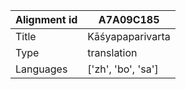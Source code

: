 |Alignment id | A7A09C185
| --- | --- 
|Title | Kāśyapaparivarta 
|Type | translation
|Languages | ['zh', 'bo', 'sa']